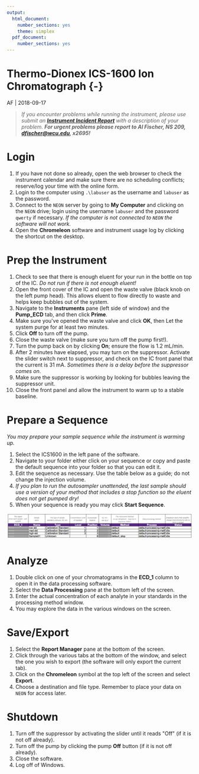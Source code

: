```yaml
---
output:
  html_document: 
    number_sections: yes
    theme: simplex
  pdf_document:
    number_sections: yes
---
```




# Thermo-Dionex ICS-1600 Ion Chromatograph {-}

AF | 2018-09-17

> *If you encounter problems while running the instrument, please use submit an [**Instrument Incident Report**](https://docs.google.com/forms/d/e/1FAIpQLSc96MiK73kKP06KEZpR0-O7zETCLvWgQtLp_bKEynosUKqpNg/viewform) with a description of your problem.  **For urgent problems please report to Al Fischer, NS 209, dfischer@wcu.edu, x2695!***

# Login
1. If you have not done so already, open the web browser to check the instrument calendar and make sure there are no scheduling conflicts; reserve/log your time with the online form.
1. Login to the computer using `.\labuser` as the username and `labuser` as the password.
1. Connect to the `NEON` server by going to **My Computer** and clicking on the `NEON` drive; login using the username `labuser` and the password `qwerty` if necessary.  *If the computer is not connected to `NEON` the software will not work.*
1. Open the **Chromeleon** software and instrument usage log by clicking the shortcut on the desktop.

# Prep the Instrument
1. Check to see that there is enough eluent for your run in the bottle on top of the IC. *Do not run if there is not enough eluent!*
1. Open the front cover of the IC and open the waste valve (black knob on the left pump head).  This allows eluent to flow directly to waste and helps keep bubbles out of the system.
1. Navigate to the **Instruments** pane (left side of window) and the **Pump_ECD** tab, and then click **Prime**.
1. Make sure you've opened the waste valve and click **OK**, then Let the system purge for at least two minutes.
1. Click **Off** to turn off the pump.
1. Close the waste valve (make sure you turn off the pump first!).
1. Turn the pump back on by clicking **On**; ensure the flow is 1.2 mL/min.
1. After 2 minutes have elapsed, you may turn on the suppressor.  Activate the slider switch next to suppressor, and check on the IC front panel that the current is 31 mA.  *Sometimes there is a delay before the suppressor comes on*.
1. Make sure the suppressor is working by looking for bubbles leaving the suppressor unit.
1. Close the front panel and allow the instrument to warm up to a stable baseline.

# Prepare a Sequence
*You may prepare your sample sequence while the instrument is warming up.*

1. Select the ICS1600 in the left pane of the software.
1. Navigate to your folder either click on your sequence or copy and paste the default sequence into your folder so that you can edit it.
1. Edit the sequence as necessary. Use the table below as a guide; do not change the injection volume.
1. *If you plan to run the autosampler unattended, the last sample should use a version of your method that includes a stop function so the eluent does not get pumped dry!*
1. When your sequence is ready you may click **Start Sequence**.

![Example Sequence Table](./ic_sequenceTable.png)

# Analyze

1. Double click on one of your chromatograms in the **ECD_1** column to open it in the data processing software.
1. Select the **Data Processing** pane at the bottom left of the screen.
1. Enter the actual concentration of each analyte in your standards in the processing method window.
1. You may explore the data in the various windows on the screen.

# Save/Export

1. Select the **Report Manager** pane at the bottom of the screen.
1. Click through the various tabs at the bottom of the window, and select the one you wish to export (the software will only export the current tab).
1. Click on the **Chromeleon** symbol at the top left of the screen and select **Export**.
1. Choose a destination and file type.  Remember to place your data on `NEON` for access later.

# Shutdown
1. Turn off the suppressor by activating the slider until it reads "Off" (if it is not off already).
1. Turn off the pump by clicking the pump **Off** button (if it is not off already).
1. Close the software.
1. Log off of Windows.
